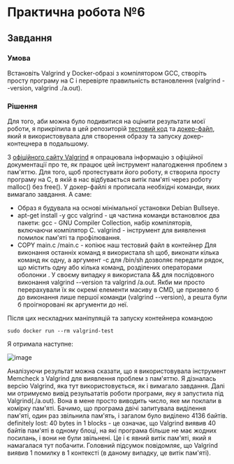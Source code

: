# Практична робота №6
## Завдання 
### Умова
Встановіть Valgrind у Docker-образі з компілятором GCC, створіть просту програму на C і перевірте правильність встановлення (valgrind --version, valgrind ./a.out).
### Рішення
Для того, аби можна було подивитися на оцінити результати моєї роботи, я прикріпила в цей репозиторій [тестовий код](https://github.com/AnastasiiaVdovina/Practice6/blob/main/main.c) та [докер-файл](https://github.com/AnastasiiaVdovina/Practice6/blob/main/Dockerfile), який я використовувала для створення образу та запуску докер-контецнера в подальшому.

З [офіційного сайту Valgrind](https://valgrind.org/) я опрацювала інформацію з офіційної документації про те, як працює цей інструмент налагодження проблем з пам'яттю.
Для того, щоб протестувати його роботу, я створила просту програму на С, в якій в нас відбувається витік пам'яті через роботу malloc() без free().
У докер-файлі я прописала необхідні команди, яких вимагало завдання. А саме:
- Образ я будувала на основі мінімальної установки Debian Bullseye.
- apt-get install -y gcc valgrind - ця частина команди встановлює два пакети:
gcc - GNU Compiler Collection, набір компіляторів, включаючи компілятор C.
valgrind - інструмент для виявлення помилок пам'яті та профілювання.
- COPY main.c /main.c - копіює наш тестовий файл в контейнер
Для виконання останніх команд я використала sh щоб, виконати кілька команд як одну, а аргумент -c для /bin/sh дозволяє передати рядок, що містить одну або кілька команд, розділених операторами оболонки . У своєму випадку я використала && для послідовного виконання valgrind --version та valgrind /a.out.
Якби ми просто перерахували їх як окремі елементи масиву в CMD, це призвело б до виконання лише першої команди (valgrind --version), а решта були б проігноровані як аргументи до неї.

Після цих нескладних маніпуляцій та запуску контейнера командою
```
sudo docker run --rm valgrind-test
```

Я отримала наступне:

![image](https://github.com/user-attachments/assets/613d4f85-ff48-41ef-89d6-5e58a9631d57)

Аналізуючи результат можна сказати, що я використовувала інструмент Memcheck з Valgrind для виявлення проблем з пам'яттю.
Я дізналась версію Valgrind, яка тут використовується, як і вимагало завдання.
Далі ми отримуємо вивід резульататів роботи програми, яку я запустила під Valgrind(./a.out). Вона в мене просто виводить число, яке ми поклали в комірку пам'яті.
Бачимо, що програма двічі запитувала виділення пам'яті, один раз звільнила пам'ять, і загалом було виділено 4136 байтів.
definitely lost: 40 bytes in 1 blocks - це означає, що Valgrind виявив 40 байтів пам'яті в одному блоці, на які програма більше не має жодних посилань, і вони не були звільнені. Це і є явний витік пам'яті, який я намагалася тут побачити.
Головний підсумок повідомляє, що Valgrind виявив 1 помилку в 1 контексті (в даному випадку, це витік пам'яті). 

